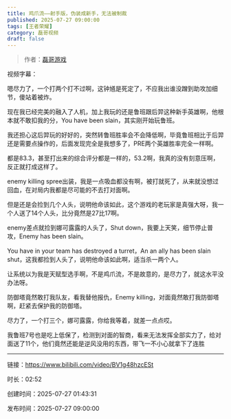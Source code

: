 ```yaml
---
title: 鸡爪流——射手版，伪装成新手，无法被制裁
published: 2025-07-27 09:00:00
tags: [王者荣耀]
category: 磊哥视频
draft: false
---
```



> 作者：[磊哥游戏](https://space.bilibili.com/268941858)

视频字幕：

嗯尽力了，一个打两个打不过啊，这钟馗是死定了，不应我出谁没蹭到助攻加细节，傻站着被炸。

现在我已经完美的融入了人机，加上我玩的还是鲁班跟后羿这种新手英雄啊，他根本就不敢扣我的分，You have been slain，其实刚开始玩鲁班。

我还担心这后羿玩的好好的，突然转鲁班胜率会不会降低啊，毕竟鲁班相比于后羿还是需要点操作的，后面发现完全是我想多了，PRE两个英雄胜率完全一样啊。

都是83.3，甚至打出来的综合评分都是一样的，53.2啊，我真的没有刻意压啊，反正就打成这样了。

enemy killing spree出装，我是一点吸血都没有啊，被打就死了，从来就没想过回血，在对局内我都是尽可能的不去打对面啊。

但是还是会捡到几个人头，说明他命该如此，这个游戏的老玩家是真强大呀，我一个人送了14个人头，比分竟然是27比17啊。

enemy差点就捡到娜可露露的人头了，Shut down，我要上天笑，细节停止普攻，Enemy has been slain。

You have in your team has destroyed a turret，An an ally has been slain shut，这我都捡到人头了，说明他命该如此啊，适当杀一两个人。

让系统以为我是天赋型选手啊，不是鸡爪流，不是故意的，是尽力了，就这水平没办法呀。

防御塔竟然敢打我队友，看我替他报仇，Enemy killing，对面竟然敢打我防御塔啊，赶紧去保护我的防御塔。

尽力了，一个打三个，娜可露露，你给我等着，就差一点点哎。

我鲁班7号也是吃上低保了，检测到对面的智商，看来无法发挥全部实力了，给对面送了11个，他们竟然还能是逆风没用的东西，带飞一不小心就拿下了连胜

---

链接：https://www.bilibili.com/video/BV1g48hzcESt

时长：02:52

创建时间：2025-07-27 01:43:31

发布时间：2025-07-27 09:00:00
